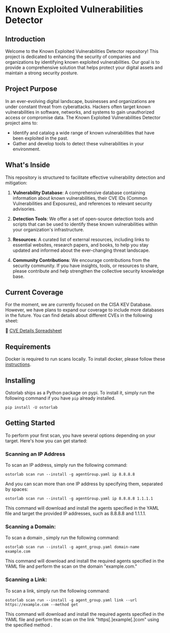 # Known Exploited Vulnerabilities Detector

## Introduction

Welcome to the Known Exploited Vulnerabilities Detector repository! This project is dedicated to enhancing the security of companies and organizations by identifying  known exploited vulnerabilities. Our goal is to provide a comprehensive solution that helps protect your digital assets and maintain a strong security posture.

## Project Purpose

In an ever-evolving digital landscape, businesses and organizations are under constant threat from cyberattacks. Hackers often target known vulnerabilities in software, networks, and systems to gain unauthorized access or compromise data. The Known Exploited Vulnerabilities Detector project aims to:

- Identify and catalog a wide range of known vulnerabilities that have been exploited in the past.
- Gather and develop tools to detect these vulnerabilities in your environment.

## What's Inside

This repository is structured to facilitate effective vulnerability detection and mitigation:

1. **Vulnerability Database**: A comprehensive database containing information about known vulnerabilities, their CVE IDs (Common Vulnerabilities and Exposures), and references to relevant security advisories.

2. **Detection Tools**: We offer a set of open-source detection tools and scripts that can be used to identify these known vulnerabilities within your organization's infrastructure.

3. **Resources**: A curated list of external resources, including links to essential websites, research papers, and books, to help you stay updated and informed about the ever-changing threat landscape.

4. **Community Contributions**: We encourage contributions from the security community. If you have insights, tools, or resources to share, please contribute and help strengthen the collective security knowledge base.

## Current Coverage

For the moment, we are currently focused on the CISA KEV Database. However, we have plans to expand our coverage to include more databases in the future. You can find details about different CVEs in the following sheet:
 
🔗 [CVE Details Spreadsheet](https://docs.google.com/spreadsheets/d/1z-d5oWDjvFP66otAtndPW-GRfS05-ElA0p5AwfcGjrQ/edit?usp=sharing)


## Requirements

Docker is required to run scans locally. To install docker, please follow these
[instructions](https://docs.docker.com/get-docker/).

## Installing

Ostorlab ships as a Python package on pypi. To install it, simply run the following command if you have `pip` already
installed.

```shell
pip install -U ostorlab
```
## Getting Started

To perform your first scan, you have several options depending on your target. Here's how you can get started:

### Scanning an IP Address

To scan an IP address, simply run the following command:

```shell
ostorlab scan run --install -g agentGroup.yaml ip 8.8.8.8
```

And you can scan more than one IP address by specifying them, separated by spaces:
```shell
ostorlab scan run --install -g agentGroup.yaml ip 8.8.8.8 1.1.1.1
```
This command will download and install the agents specified in the YAML file and target the provided IP addresses, such as 8.8.8.8 and 1.1.1.1.

### Scanning a Domain:

To scan a domain , simply run the following command:

```shell
ostorlab scan run --install -g agent_group.yaml domain-name example.com
```
This command will download and install the required agents specified in the YAML file and perform the scan on the domain "example.com."

### Scanning a Link:

To scan a link, simply run the following command:

```shell
ostorlab scan run --install -g agent_group.yaml link --url https://example.com --method get
```
This command will download and install the required agents specified in the YAML file and perform the scan on the link "https[.]example[.]com" using the specified method  .
